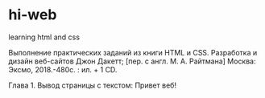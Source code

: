 # hi-web
learning html and css

Выполнение практических заданий из книги
HTML и CSS. Разработка и дизайн веб-сайтов
Джон Дакетт; [пер. с англ. М. А. Райтмана]
Москва: Эксмо, 2018.-480с. : ил. + 1 CD.

Глава 1.
	Вывод страницы с текстом: Привет веб!
